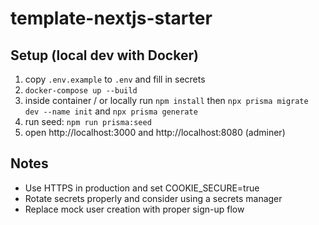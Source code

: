 # template-nextjs-starter

## Setup (local dev with Docker)
1. copy `.env.example` to `.env` and fill in secrets
2. `docker-compose up --build`
3. inside container / or locally run `npm install` then `npx prisma migrate dev --name init` and `npx prisma generate`
4. run seed: `npm run prisma:seed`
5. open http://localhost:3000 and http://localhost:8080 (adminer)

## Notes
- Use HTTPS in production and set COOKIE_SECURE=true
- Rotate secrets properly and consider using a secrets manager
- Replace mock user creation with proper sign-up flow
